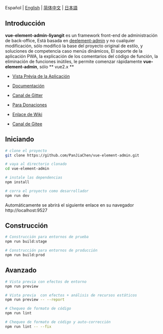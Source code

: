 Español | [English](./README.md) | [简体中文](./README.zh-CN.md) | [日本語](./README.ja.md)

## Introducción

**vue-element-admin-liyangit** es un framework front-end de administración de back-office, Está basada en [deelement-admin](https://panjiachen.github.io/vue-element-admin) y no cualquier modificación, sólo modificó la base del proyecto original de estilo, y soluciones de competencia caso menús dinámicos, El soporte de la aplicación PWA, la explicación de los comentarios del código de función, la eliminación de funciones inútiles, le permite comenzar rápidamente **vue-element-admin**, sólo ** vue2.x **

 

- [Vista Prévia de la Aplicación](https://panjiachen.github.io/vue-element-admin)

- [Documentación](https://panjiachen.github.io/vue-element-admin-site/)

- [Canal de Gitter](https://gitter.im/vue-element-admin/discuss)

- [Para Donaciones](https://panjiachen.github.io/vue-element-admin-site/donate/)

- [Enlace de Wiki](https://github.com/PanJiaChen/vue-element-admin/wiki)

- [Canal de Gitee](https://panjiachen.gitee.io/vue-element-admin/)


## Iniciando

```bash
# clone el proyecto
git clone https://github.com/PanJiaChen/vue-element-admin.git

# vaya al directorio clonado
cd vue-element-admin

# instale las dependencias
npm install

# corra el proyecto como desarrollador
npm run dev
```

Automáticamente se abrirá el siguiente enlace en su navegador http://localhost:9527

## Construcción

```bash
# Construcción para entornos de prueba
npm run build:stage

# Construcción para entornos de producción
npm run build:prod
```

## Avanzado

```bash
# Vista previa con efectos de entorno
npm run preview

# Vista previa  con efectos + análisis de recursos estáticos
npm run preview -- --report

# Chequeo de formato de código
npm run lint

# Chequeo de formato de código y auto-corrección
npm run lint -- --fix
```


